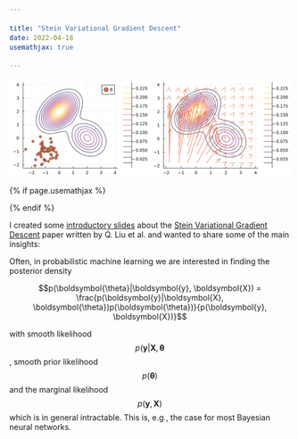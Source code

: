 ```yaml
--- 

title: "Stein Variational Gradient Descent"
date: 2022-04-18 
usemathjax: true

---
```


![svgd](https://raw.githubusercontent.com/tpielok/blog/main/_images/svgd.svg)

{% if page.usemathjax %}
<script type="text/javascript" async
 src="https://cdn.mathjax.org/mathjax/latest/MathJax.js?config=TeX-MML-AM_CHTML">
  </script>
{% endif %}

I created some [introductory slides](https://tpielok.github.io/presentations/svgd.html) about the [Stein Variational Gradient Descent](https://arxiv.org/abs/1608.04471) paper written by Q. Liu et al. and wanted to share some of the main insights:

Often, in probabilistic machine learning we are interested in finding the posterior density

$$p(\boldsymbol{\theta}|\boldsymbol{y}, \boldsymbol{X}) = \frac{p(\boldsymbol{y}|\boldsymbol{X}, \boldsymbol{\theta})p(\boldsymbol{\theta})}{p(\boldsymbol{y}, \boldsymbol{X})}$$

with smooth likelihood $$p(\boldsymbol{y}|\boldsymbol{X}, \boldsymbol{\theta}$$, smooth prior likelihood $$p(\boldsymbol{\theta})$$ and the marginal likelihood $$p(\boldsymbol{y}, \boldsymbol{X})$$ which is in general intractable. This is, e.g., the case for most Bayesian neural networks. 
